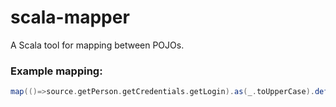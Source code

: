scala-mapper
============

A Scala tool for mapping between POJOs.

### Example mapping:
```scala
map(()=>source.getPerson.getCredentials.getLogin).as(_.toUpperCase).default("Unknown") into target.setLoginName

```
